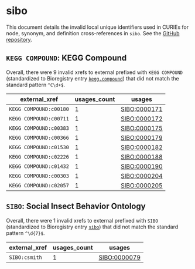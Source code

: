 # sibo

This document details the invalid local unique identifiers used in CURIEs
for node, synonym, and definition cross-references in `sibo`. See the [GitHub repository](https://github.com/obophenotype/sibo).


## `KEGG COMPOUND`: KEGG Compound

Overall, there were 9 invalid
xrefs to external prefixed with `KEGG COMPOUND` (standardized to Bioregistry
entry [`kegg.compound`](https://bioregistry.io/kegg.compound)) that
did not match the standard pattern `^C\d+$`.

| external_xref          |   usages_count | usages                                              |
|------------------------|----------------|-----------------------------------------------------|
| `KEGG COMPOUND:c00180` |              1 | [SIBO:0000171](https://bioregistry.io/SIBO:0000171) |
| `KEGG COMPOUND:c00711` |              1 | [SIBO:0000172](https://bioregistry.io/SIBO:0000172) |
| `KEGG COMPOUND:c00383` |              1 | [SIBO:0000175](https://bioregistry.io/SIBO:0000175) |
| `KEGG COMPOUND:c00366` |              1 | [SIBO:0000179](https://bioregistry.io/SIBO:0000179) |
| `KEGG COMPOUND:c01530` |              1 | [SIBO:0000182](https://bioregistry.io/SIBO:0000182) |
| `KEGG COMPOUND:c02226` |              1 | [SIBO:0000188](https://bioregistry.io/SIBO:0000188) |
| `KEGG COMPOUND:c01432` |              1 | [SIBO:0000190](https://bioregistry.io/SIBO:0000190) |
| `KEGG COMPOUND:c00303` |              1 | [SIBO:0000204](https://bioregistry.io/SIBO:0000204) |
| `KEGG COMPOUND:c02057` |              1 | [SIBO:0000205](https://bioregistry.io/SIBO:0000205) |

## `SIBO`: Social Insect Behavior Ontology

Overall, there were 1 invalid
xrefs to external prefixed with `SIBO` (standardized to Bioregistry
entry [`sibo`](https://bioregistry.io/sibo)) that
did not match the standard pattern `^\d{7}$`.

| external_xref   |   usages_count | usages                                              |
|-----------------|----------------|-----------------------------------------------------|
| `SIBO:csmith`   |              1 | [SIBO:0000079](https://bioregistry.io/SIBO:0000079) |

